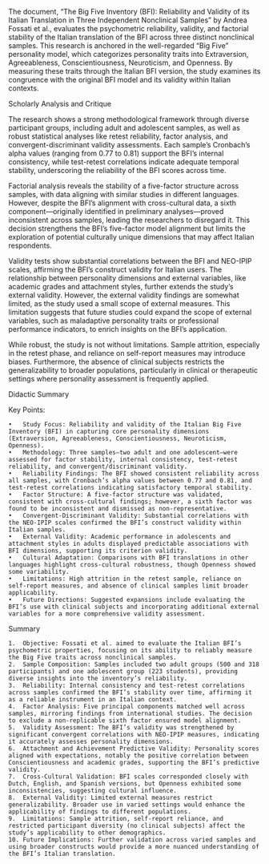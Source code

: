 The document, “The Big Five Inventory (BFI): Reliability and Validity of its Italian Translation in Three Independent Nonclinical Samples” by Andrea Fossati et al., evaluates the psychometric reliability, validity, and factorial stability of the Italian translation of the BFI across three distinct nonclinical samples. This research is anchored in the well-regarded “Big Five” personality model, which categorizes personality traits into Extraversion, Agreeableness, Conscientiousness, Neuroticism, and Openness. By measuring these traits through the Italian BFI version, the study examines its congruence with the original BFI model and its validity within Italian contexts.

Scholarly Analysis and Critique

The research shows a strong methodological framework through diverse participant groups, including adult and adolescent samples, as well as robust statistical analyses like retest reliability, factor analysis, and convergent-discriminant validity assessments. Each sample’s Cronbach’s alpha values (ranging from 0.77 to 0.81) support the BFI’s internal consistency, while test-retest correlations indicate adequate temporal stability, underscoring the reliability of the BFI scores across time.

Factorial analysis reveals the stability of a five-factor structure across samples, with data aligning with similar studies in different languages. However, despite the BFI’s alignment with cross-cultural data, a sixth component—originally identified in preliminary analyses—proved inconsistent across samples, leading the researchers to disregard it. This decision strengthens the BFI’s five-factor model alignment but limits the exploration of potential culturally unique dimensions that may affect Italian respondents.

Validity tests show substantial correlations between the BFI and NEO-IPIP scales, affirming the BFI’s construct validity for Italian users. The relationship between personality dimensions and external variables, like academic grades and attachment styles, further extends the study’s external validity. However, the external validity findings are somewhat limited, as the study used a small scope of external measures. This limitation suggests that future studies could expand the scope of external variables, such as maladaptive personality traits or professional performance indicators, to enrich insights on the BFI’s application.

While robust, the study is not without limitations. Sample attrition, especially in the retest phase, and reliance on self-report measures may introduce biases. Furthermore, the absence of clinical subjects restricts the generalizability to broader populations, particularly in clinical or therapeutic settings where personality assessment is frequently applied.

Didactic Summary

Key Points:

	•	Study Focus: Reliability and validity of the Italian Big Five Inventory (BFI) in capturing core personality dimensions (Extraversion, Agreeableness, Conscientiousness, Neuroticism, Openness).
	•	Methodology: Three samples—two adult and one adolescent—were assessed for factor stability, internal consistency, test-retest reliability, and convergent/discriminant validity.
	•	Reliability Findings: The BFI showed consistent reliability across all samples, with Cronbach’s alpha values between 0.77 and 0.81, and test-retest correlations indicating satisfactory temporal stability.
	•	Factor Structure: A five-factor structure was validated, consistent with cross-cultural findings; however, a sixth factor was found to be inconsistent and dismissed as non-representative.
	•	Convergent-Discriminant Validity: Substantial correlations with the NEO-IPIP scales confirmed the BFI’s construct validity within Italian samples.
	•	External Validity: Academic performance in adolescents and attachment styles in adults displayed predictable associations with BFI dimensions, supporting its criterion validity.
	•	Cultural Adaptation: Comparisons with BFI translations in other languages highlight cross-cultural robustness, though Openness showed some variability.
	•	Limitations: High attrition in the retest sample, reliance on self-report measures, and absence of clinical samples limit broader applicability.
	•	Future Directions: Suggested expansions include evaluating the BFI’s use with clinical subjects and incorporating additional external variables for a more comprehensive validity assessment.

Summary

	1.	Objective: Fossati et al. aimed to evaluate the Italian BFI’s psychometric properties, focusing on its ability to reliably measure the Big Five traits across nonclinical samples.
	2.	Sample Composition: Samples included two adult groups (500 and 318 participants) and one adolescent group (223 students), providing diverse insights into the inventory’s reliability.
	3.	Reliability: Internal consistency and test-retest correlations across samples confirmed the BFI’s stability over time, affirming it as a reliable instrument in an Italian context.
	4.	Factor Analysis: Five principal components matched well across samples, mirroring findings from international studies. The decision to exclude a non-replicable sixth factor ensured model alignment.
	5.	Validity Assessment: The BFI’s validity was strengthened by significant convergent correlations with NEO-IPIP measures, indicating it accurately assesses personality dimensions.
	6.	Attachment and Achievement Predictive Validity: Personality scores aligned with expectations, notably the positive correlation between Conscientiousness and academic grades, supporting the BFI’s predictive validity.
	7.	Cross-Cultural Validation: BFI scales corresponded closely with Dutch, English, and Spanish versions, but Openness exhibited some inconsistencies, suggesting cultural influence.
	8.	External Validity: Limited external measures restrict generalizability. Broader use in varied settings would enhance the applicability of findings to different populations.
	9.	Limitations: Sample attrition, self-report reliance, and restricted participant diversity (no clinical subjects) affect the study’s applicability to other demographics.
	10.	Future Implications: Further validation across varied samples and using broader constructs would provide a more nuanced understanding of the BFI’s Italian translation.
